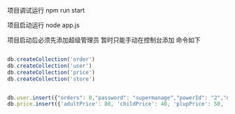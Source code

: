
项目调试运行 npm run start

项目启动运行 node app.js

项目启动后必须先添加超级管理员 暂时只能手动在控制台添加 命令如下

```js

db.createCollection('order')
db.createCollection('user')
db.createCollection('price')
db.createCollection('store')


db.user.insert({"orders": 0,"password": "supermanage","powerId": "2","username": "supermanage"})
db.price.insert({'adultPrice': 80, 'childPrice': 40, 'plupPrice': 50, 'clothPrice': 30})

```
